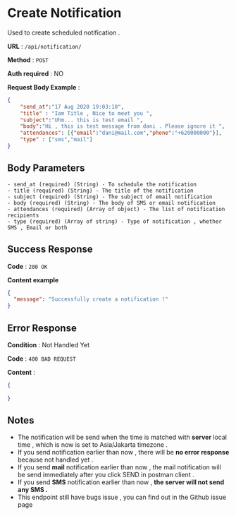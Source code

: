 # Create Notification

Used to create scheduled notification .

**URL** : `/api/notification/ `

**Method** : `POST`

**Auth required** : NO

**Request Body Example** :


```json
{
	"send_at":"17 Aug 2020 19:03:10",
	"title" : "Iam Title , Nice to meet you ",
	"subject":"Uhm... this is test email ",
	"body":"Hi , this is test message from dani . Please ignore it ",
	"attendances": [{"email":"dani@mail.com","phone":"+620000000"}],
	"type" : ["sms","mail"]
}
```
## Body Parameters

    - send_at (required) (String) - To schedule the notification 
    - title (required) (String) - The title of the notification
    - subject (required) (String) - The subject of email notification
    - body (required) (String) - The body of SMS or email notification
    - attendances (required) (Array of object) - The list of notification recipients
    - type (required) (Array of string) - Type of notification , whether SMS , Email or both

## Success Response

**Code** : `200 OK`

**Content example**

```json
{
  "message": "Successfully create a notification !"
}
```

## Error Response

**Condition** : Not Handled Yet

**Code** : `400 BAD REQUEST`

**Content** :

```json
{
  
}
```
## Notes
- The notification will be send when the time is matched with **server** local time , which is now is set to Asia/Jakarta timezone . 
- If you send notification earlier than now , there will be **no error response** because not handled yet . 
- If you send **mail** notification earlier than now , the mail notification will be send immediately after you click SEND in postman client . 
- If you send **SMS** notification earlier than now , **the server will not send any SMS .**
- This endpoint still have bugs issue , you can find out in the Github issue page
